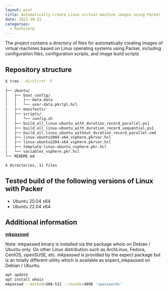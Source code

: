```yaml
---
layout: post
title: Automatically create Linux virtual machine images using Packer
date: 2023-10-21
categories:
  - hashicorp
---
```


<!-- # Project: packer-vsphere-linux -->

The project contains a directory of files for automatically creating images of virtual machines based on Linux operating systems using Packer, including configuration files, configuration scripts, and image build scripts

## Repository structure

```sh
$ tree --dirsfirst -F
.
├── ubuntu/
│   ├── boot_config/
│   │   ├── meta-data
│   │   └── user-data.pkrtpl.hcl
│   ├── manifests/
│   ├── scripts/
│   │   └── config.sh
│   ├── build_all_linux-ubuntu_with_duration_record_parallel.ps1   
│   ├── build_all_linux-ubuntu_with_duration_record_sequential.ps1 
│   ├── build_all_linux_ubuntu_without_duration_record_parallel.cmd
│   ├── linux-ubuntu2004-x64_vsphere.pkrvar.hcl
│   ├── linux-ubuntu2204-x64_vsphere.pkrvar.hcl
│   ├── template-linux-ubuntu_vsphere.pkr.hcl
│   └── variables_vsphere.pkr.hcl
└── README.md

4 directories, 11 files
```

## Tested build of the following versions of Linux with Packer

* Ubuntu 20.04 x64
* Ubuntu 22.04 x64

## Additional information

[**mkpasswd**](https://gist.github.com/noraj/3b05c0efa57e045afb60e7016662342f)

Note: mkpasswd binary is installed via the package whois on Debian / Ubuntu only. On other Linux distribution such as ArchLinux, Fedora, CentOS, openSUSE, etc. mkpasswd is provided by the expect package but is an totally different utility which is available as expect_mkpasswd on Debian / Ubuntu.

```sh
apt update
apt install whois
mkpasswd --method=SHA-512 --rounds=4096 '<password>'
```
